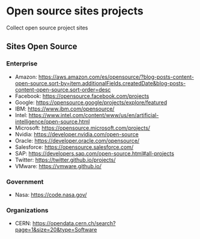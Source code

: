 # Open source sites projects
Collect open source project sites

## Sites Open Source 

### Enterprise

- Amazon: https://aws.amazon.com/es/opensource/?blog-posts-content-open-source.sort-by=item.additionalFields.createdDate&blog-posts-content-open-source.sort-order=desc
- Facebook: https://opensource.facebook.com/projects
- Google: https://opensource.google/projects/explore/featured
- IBM: https://www.ibm.com/opensource/
- Intel: https://www.intel.com/content/www/us/en/artificial-intelligence/open-source.html
- Microsoft: https://opensource.microsoft.com/projects/
- Nvidia: https://developer.nvidia.com/open-source
- Oracle: https://developer.oracle.com/opensource/
- Salesforce: https://opensource.salesforce.com/
- SAP: https://developers.sap.com/open-source.html#all-projects
- Twitter: https://twitter.github.io/projects/
- VMware: https://vmware.github.io/

### Government

- Nasa: https://code.nasa.gov/

### Organizations

- CERN: https://opendata.cern.ch/search?page=1&size=20&type=Software
